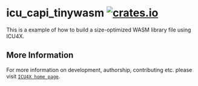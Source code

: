 # icu_capi_tinywasm [![crates.io](https://img.shields.io/crates/v/icu_capi_tinywasm)](https://crates.io/crates/icu_capi_tinywasm)

This is a example of how to build a size-optimized WASM library file using ICU4X.

## More Information

For more information on development, authorship, contributing etc. please visit [`ICU4X home page`](https://github.com/unicode-org/icu4x).
